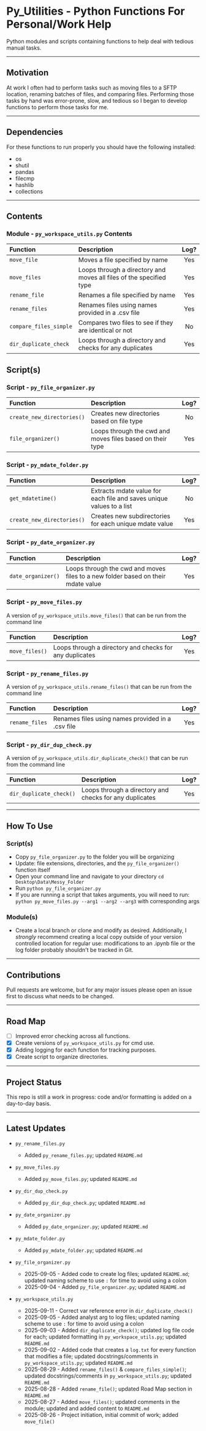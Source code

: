 # Py_Utilities - Python Functions For Personal/Work Help

Python modules and scripts containing functions to help deal with tedious manual tasks.

-----

## Motivation

At work I often had to perform tasks such as moving files to a SFTP location, renaming batches of files, and comparing files. Performing those tasks by hand was error-prone, slow, and tedious so I began to develop functions to perform those tasks for me.

-----

## Dependencies

For these functions to run properly you should have the following installed:

- os
- shutil
- pandas
- filecmp
- hashlib
- collections

-----

## Contents

### Module -  `py_workspace_utils.py` Contents

| Function               | Description                                                          | Log? |
|:-----------------------|:---------------------------------------------------------------------|:----:|
| `move_file`            | Moves a file specified by name                                       | Yes  |
| `move_files`           | Loops through a directory and moves all files of the specified type  | Yes  |
| `rename_file`          | Renames a file specified by name                                     | Yes  |
| `rename_files`         | Renames files using names provided in a .csv file                    | Yes  |
| `compare_files_simple` | Compares two files to see if they are identical or not               | No   |
| `dir_duplicate_check`  | Loops through a directory and checks for any duplicates              | Yes  |

## Script(s)

### Script -  `py_file_organizer.py`

| Function                   | Description                                                          | Log? |
|:---------------------------|:---------------------------------------------------------------------|:----:|
| `create_new_directories()` | Creates new directories based on file type                           | No   |
| `file_organizer()`         | Loops through the cwd and moves files based on their type            | Yes  |

### Script - `py_mdate_folder.py`

| Function                   | Description                                                          | Log? |
|:---------------------------|:---------------------------------------------------------------------|:----:|
| `get_mdatetime()`          | Extracts mdate value for each file and saves unique values to a list | No   |
| `create_new_directories()` | Creates new subdirectories for each unique mdate value               | Yes  |

### Script - `py_date_organizer.py`

| Function           | Description                                                                      | Log? |
|:-------------------|:---------------------------------------------------------------------------------|:----:|
| `date_organizer()` | Loops through the cwd and moves files to a new folder based on their mdate value | Yes  |

### Script - `py_move_files.py`

A version of `py_workspace_utils.move_files()` that can be run from the command line

| Function       | Description                                             | Log? |
|:---------------|:--------------------------------------------------------|:----:|
| `move_files()` | Loops through a directory and checks for any duplicates | Yes  |

### Script - `py_rename_files.py`

A version of `py_workspace_utils.rename_files()` that can be run from the command line

| Function       | Description                                             | Log? |
|:---------------|:--------------------------------------------------------|:----:|
| `rename_files` | Renames files using names provided in a .csv file       | Yes  |

### Script - `py_dir_dup_check.py`

A version of `py_workspace_utils.dir_duplicate_check()` that can be run from the command line

| Function                | Description                                             | Log? |
|:------------------------|:--------------------------------------------------------|:----:|
| `dir_duplicate_check()` | Loops through a directory and checks for any duplicates | Yes  |

-----

## How To Use

### Script(s)

- Copy `py_file_organizer.py` to the folder you will be organizing
- Update: file extensions, directories, and the `py_file_organizer()` function itself
- Open your command line and navigate to your directory `cd Desktop\Data\Messy_Folder`
- Run `python py_file_organizer.py`
- If you are running a script that takes arguments, you will need to run: `python py_move_files.py --arg1 --arg2 --arg3` with corresponding args

### Module(s)

- Create a local branch or clone and modify as desired. Additionally, I *strongly* recommend creating a local copy outside of your version  controlled location for regular use: modifications to an .ipynb file or the log folder probably shouldn't be tracked in Git.


-----

## Contributions

Pull requests are welcome, but for any major issues please open an issue first to discuss what needs to be changed.

-----

## Road Map

- [ ] Improved error checking across all functions.
- [X] Create versions of `py_workspace_utils.py` for cmd use.
- [X] Adding logging for each function for tracking purposes.
- [X] Create script to organize directories.

-----

## Project Status

This repo is still a work in progress: code and/or formatting is added on a day-to-day basis.

-----

## Latest Updates

* `py_rename_files.py`
    - Added `py_rename_files.py`; updated `README.md`

* `py_move_files.py`
    - Added `py_move_files.py`; updated `README.md`

* `py_dir_dup_check.py`
    - Added `py_dir_dup_check.py`; updated `README.md`

* `py_date_organizer.py`
    - Added `py_date_organizer.py`; updated `README.md`

* `py_mdate_folder.py`
    - Added `py_mdate_folder.py`; updated `README.md`

* `py_file_organizer.py`
    - 2025-09-05 - Added code to create log files; updated `README.md`; updated naming scheme to use `꞉` for time to avoid using a colon
    - 2025-09-04 - Added `py_file_organizer.py`; updated `README.md`

* `py_workspace_utils.py`
    - 2025-09-11 - Correct var reference error in `dir_duplicate_check()`
    - 2025-09-05 - Added analyst arg to log files; updated naming scheme to use `꞉` for time to avoid using a colon
    - 2025-09-03 - Added `dir_duplicate_check()`; updated log file code for each; updated formatting in `py_workspace_utils.py`; updated `README.md`
    - 2025-09-02 - Added code that creates a `log.txt` for every function that modifies a file; updated docstrings/comments in `py_workspace_utils.py`; updated `README.md`
    - 2025-08-29 - Added `rename_files()` & `compare_files_simple()`; updated docstrings/comments in `py_workspace_utils.py`; updated `README.md`
    - 2025-08-28 - Added `rename_file()`; updated Road Map section in `README.md`
    - 2025-08-27 - Added `move_files()`; updated comments in the module; updated and added content to `README.md`
    - 2025-08-26 - Project initiation, initial commit of work; added `move_file()`
